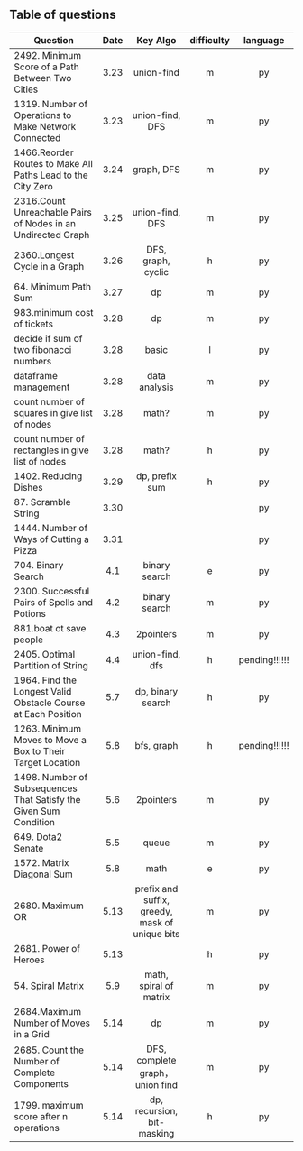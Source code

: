 ## Table of questions

|Question|Date|Key Algo|difficulty|language|
|---|:---:|:---:|:---:|:---:|
|2492. Minimum Score of a Path Between Two Cities|3.23|union-find|m|py|
|1319. Number of Operations to Make Network Connected|3.23|union-find, DFS|m|py|
|1466.Reorder Routes to Make All Paths Lead to the City Zero|3.24 |graph, DFS|m|py|
|2316.Count Unreachable Pairs of Nodes in an Undirected Graph|3.25 |union-find, DFS|m|py|
|2360.Longest Cycle in a Graph|3.26 |DFS, graph, cyclic|h|py|
|64. Minimum Path Sum|3.27 |dp|m|py|
|983.minimum cost of tickets|3.28 |dp|m|py|
|decide if sum of two fibonacci numbers|3.28 |basic|l|py|
|dataframe management|3.28 |data analysis|m|py|
|count number of squares in give list of nodes|3.28 |math?|m|py|
|count number of rectangles in give list of nodes|3.28 |math?|h|py|
|1402. Reducing Dishes|3.29 |dp, prefix sum |h|py|
|87. Scramble String|3.30 | | |py|
|1444. Number of Ways of Cutting a Pizza|3.31 | | |py|
|704. Binary Search|4.1 |binary search|e|py|
|2300. Successful Pairs of Spells and Potions|4.2 |binary search|m|py|
|881.boat ot save people|4.3 |2pointers|m|py|
|2405. Optimal Partition of String|4.4 |union-find, dfs|h|pending!!!!!!|
|1964. Find the Longest Valid Obstacle Course at Each Position|5.7 |dp, binary search|h|py|
|1263. Minimum Moves to Move a Box to Their Target Location|5.8 |bfs, graph|h|pending!!!!!!|
|1498. Number of Subsequences That Satisfy the Given Sum Condition|5.6 |2pointers|m|py|
|649. Dota2 Senate|5.5 |queue|m|py|
|1572. Matrix Diagonal Sum|5.8 |math|e|py|
|2680. Maximum OR|5.13 |prefix and suffix, greedy, mask of unique bits|m|py|
|2681. Power of Heroes|5.13 | |h|py|
|54. Spiral Matrix|5.9 |math, spiral of matrix|m|py|
|2684.Maximum Number of Moves in a Grid|5.14 |dp|m|py|
|2685. Count the Number of Complete Components|5.14 |DFS, complete graph， union find|m|py|
|1799. maximum score after n operations|5.14 |dp, recursion, bit-masking|h|py|